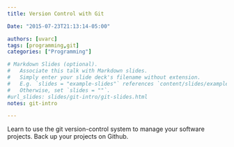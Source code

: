 ```yaml
---
title: Version Control with Git

Date: "2015-07-23T21:13:14-05:00"

authors: [uvarc]
tags: [programming,git]
categories: ["Programming"]

# Markdown Slides (optional).
#   Associate this talk with Markdown slides.
#   Simply enter your slide deck's filename without extension.
#   E.g. `slides = "example-slides"` references `content/slides/example-slides.md`.
#   Otherwise, set `slides = ""`.
#url_slides: slides/git-intro/git-slides.html
notes: git-intro

---
```


Learn to use the git version-control system to manage your software projects.  Back up your projects on Github.
